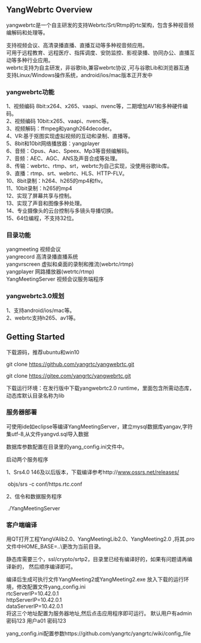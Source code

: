 ## YangWebrtc Overview

yangwebrtc是一个自主研发的支持Webrtc/Srt/Rtmp的rtc架构，包含多种视音频编解码和处理等。  

支持视频会议、高清录播直播、直播互动等多种视音频应用。  
 可用于远程教育、远程医疗、指挥调度、安防监控、影视录播、协同办公、直播互动等多种行业应用。  
webrtc支持为自主研发，非谷歌lib,兼容webrtc协议 ,可与谷歌Lib和浏览器互通  
支持Linux/Windows操作系统，android/ios/mac版本正开发中  

### yangwebrtc功能

 1、视频编码 8bit:x264、x265、vaapi、nvenc等，二期增加AV1和多种硬件编码。  
 2、视频编码 10bit:x265、vaapi、nvenc等。  
 3、视频解码：ffmpeg和yangh264decoder。  
 4、VR:基于抠图实现虚拟视频的互动和录制、直播等。  
 5、8bit和10bit网络播放器：yangplayer  
 6、音频：Opus、Aac、Speex、Mp3等音频编解码。  
 7、音频：AEC、AGC、ANS及声音合成等处理。  
 8、传输：webrtc、rtmp、srt，webrtc为自己实现，没使用谷歌lib库。  
 9、直播：rtmp、srt、webrtc、HLS、HTTP-FLV。  
 10、8bit录制：h264、h265的mp4和flv。  
 11、10bit录制：h265的mp4  
 12、实现了屏幕共享与控制。  
 13、实现了声音和图像多种处理。  
 14、专业摄像头的云台控制与多镜头导播切换。  
 15、64位编程，不支持32位。  

### 目录功能

yangmeeting 视频会议  
yangrecord 高清录播直播系统  
yangvrscreen 虚拟和桌面的录制和推流(webrtc/rtmp)  
yangplayer 网路播放器(wetrtc/rtmp)  
YangMeetingServer 视频会议服务端程序  

### yangwebrtc3.0规划  

 1、支持android/ios/mac等。  
 2、webrtc支持h265、av1等。   


## Getting Started

下载源码，推荐ubuntu和win10

git clone https://github.com/yangrtc/yangwebrtc.git 

 git clone https://gitee.com/yangrtc/yangwebrtc.git

下载运行环境：在发行版中下载yangwebrtc2.0 runtime，里面包含所需动态库，动态库默认目录名称为lib

### 服务器部署

可使用ide如eclipse等编译YangMeetingServer，建立mysql数据库yangav,字符集utf-8,从文件yangvd.sql导入数据

数据库参数配置在目录里的yang_config.ini文件中。

启动两个服务程序

1、Srs4.0 146及以后版本，下载编译参考http://www.ossrs.net/releases/

​      objs/srs -c conf/https.rtc.conf

2、信令和数据服务程序

​    ./YangMeetingServer

### 客户端编译

用QT打开工程YangVAlib2.0、YangMeetingLib2.0、YangMeeting2.0 ,将其.pro文件中HOME_BASE=..\更改为当前目录。

静态库需要三个，ssl/crypto/srtp2，目录里已经有编译好的，如果有问题请再编译新的， 然后顺序编译即可。

编译后生成可执行文件YangMeeting2或YangMeeting2.exe 放入下载的运行环境，修改配置文件yang_config.ini  
rtcServerIP=10.42.0.1  
httpServerIP=10.42.0.1  
dataServerIP=10.42.0.1  
将这三个地址配置为服务器地址,然后点击应用程序即可运行。
默认用户有admin密码123
用户a01 密码123



yang_config.ini配置参数https://github.com/yangrtc/yangrtc/wiki/config_file  

